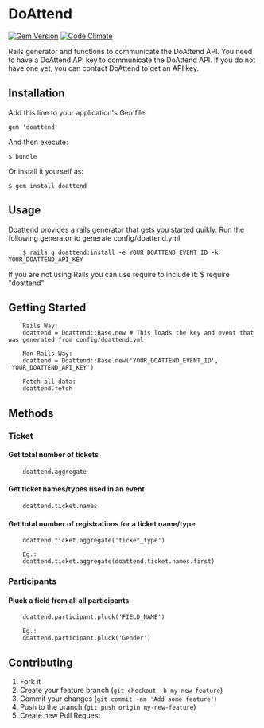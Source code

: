 # DoAttend

[![Gem Version](https://badge.fury.io/rb/doattend.png)](http://badge.fury.io/rb/doattend)
[![Code Climate](https://codeclimate.com/github/swaroopsm/doattend.png)](https://codeclimate.com/github/swaroopsm/doattend)

Rails generator and functions to communicate the DoAttend API. You need to have a DoAttend API key to communicate the DoAttend API. If you do not have one yet, you can contact DoAttend to get an API key.

## Installation

Add this line to your application's Gemfile:

    gem 'doattend'

And then execute:

    $ bundle

Or install it yourself as:

    $ gem install doattend

## Usage

Doattend provides a rails generator that gets you started quikly. 
Run the following generator to generate config/doattend.yml
		
		$ rails g doattend:install -e YOUR_DOATTEND_EVENT_ID -k YOUR_DOATTEND_API_KEY

If you are not using Rails you can use require to include it:
		$ require "doattend"

## Getting Started
		Rails Way:
		doattend = Doattend::Base.new # This loads the key and event that was generated from config/doattend.yml

		Non-Rails Way:
		doattend = Doattend::Base.new('YOUR_DOATTEND_EVENT_ID', 'YOUR_DOATTEND_API_KEY')
		
		Fetch all data:
		doattend.fetch
		


## Methods
### Ticket
#### Get total number of tickets
		doattend.aggregate

#### Get ticket names/types used in an event
		doattend.ticket.names

#### Get total number of registrations for a ticket name/type
		doattend.ticket.aggregate('ticket_type')

		Eg.:
		doattend.ticket.aggregate(doattend.ticket.names.first)

### Participants
#### Pluck a field from all all participants
		doattend.participant.pluck('FIELD_NAME')

		Eg.:
		doattend.participant.pluck('Gender')

## Contributing

1. Fork it
2. Create your feature branch (`git checkout -b my-new-feature`)
3. Commit your changes (`git commit -am 'Add some feature'`)
4. Push to the branch (`git push origin my-new-feature`)
5. Create new Pull Request
